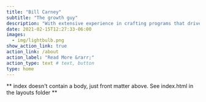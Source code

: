 ```yaml
---
title: "Bill Carney"
subtitle: "The growth guy"
description: "With extensive experience in crafting programs that drive profitable growth, enhance brand value, and expand market share, Bill combines strategic thinking, creative design, and data-driven decision-making to help companies thrive. Bill focuses on building high-performing teams that align strategy with execution. He creates cultures of accountability, collaboration, and innovation—ensuring that teams not only deliver results but also drive sustainable growth. Discover how Bill’s expertise and leadership can accelerate your business’s growth journey."
date: 2021-02-15T12:27:33-06:00
images:
  - img/lightbulb.png
show_action_link: true
action_link: /about
action_label: "Read More &rarr;"
action_type: text # text, button
type: home
---
```


** index doesn't contain a body, just front matter above.
See index.html in the layouts folder **
